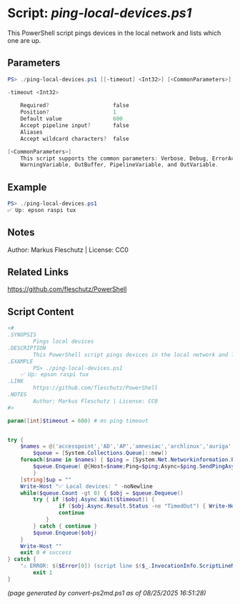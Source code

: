 Script: *ping-local-devices.ps1*
========================

This PowerShell script pings devices in the local network and lists which one are up.

Parameters
----------
```powershell
PS> ./ping-local-devices.ps1 [[-timeout] <Int32>] [<CommonParameters>]

-timeout <Int32>
    
    Required?                    false
    Position?                    1
    Default value                600
    Accept pipeline input?       false
    Aliases                      
    Accept wildcard characters?  false

[<CommonParameters>]
    This script supports the common parameters: Verbose, Debug, ErrorAction, ErrorVariable, WarningAction, 
    WarningVariable, OutBuffer, PipelineVariable, and OutVariable.
```

Example
-------
```powershell
PS> ./ping-local-devices.ps1
✅ Up: epson raspi tux

```

Notes
-----
Author: Markus Fleschutz | License: CC0

Related Links
-------------
https://github.com/fleschutz/PowerShell

Script Content
--------------
```powershell
<#
.SYNOPSIS
        Pings local devices
.DESCRIPTION
        This PowerShell script pings devices in the local network and lists which one are up.
.EXAMPLE
        PS> ./ping-local-devices.ps1
	✅ Up: epson raspi tux
.LINK
        https://github.com/fleschutz/PowerShell
.NOTES
        Author: Markus Fleschutz | License: CC0
#>

param([int]$timeout = 600) # ms ping timeout


try {
	$names = @('accesspoint','AD','AP','amnesiac','archlinux','auriga','berlin','berry','boston','brother','canon','castor','cisco','echodot','epson','epson2815','fedora','fireball','firewall','fritz.box','fritz.nas','fritz.powerline','fritz.repeater','gassensor','gateway','hippo','heizung','hodor','homemanager','io','iphone','jarvis','jenkins','LA','laptop','linux','jupiter','mars','mercury','miami','mobile','nas','none','none-1','none-2','NY','o2.lte','octo','office','officepc','paris','PI','pixel-6a','PC','pluto','printer','proxy','R2D2','raspberry','raspi','rocket','rome','router','sentinel','server','shelly','shelly1','smartphone','smartwatch','soundbar','speedport.ip','synologynas','sunnyboy','surface','switch','tablet','tau','tigercat','tolino','tux','TV','ubuntu','vega','venus','xrx','zeus') # sorted alphabetically
        $queue = [System.Collections.Queue]::new()
	foreach($name in $names) { $ping = [System.Net.Networkinformation.Ping]::new()
		$queue.Enqueue( @{Host=$name;Ping=$ping;Async=$ping.SendPingAsync($name,$timeout)} )
        }
	[string]$up = ""
	Write-Host "✅ Local devices: " -noNewline
	while($queue.Count -gt 0) { $obj = $queue.Dequeue()
		try { if ($obj.Async.Wait($timeout)) {
				if ($obj.Async.Result.Status -ne "TimedOut") { Write-Host "$($obj.Host) " -noNewline }
				continue
			}
		} catch { continue }
		$queue.Enqueue($obj)
	}
	Write-Host ""
	exit 0 # success
} catch {
	"⚠️ ERROR: $($Error[0]) (script line $($_.InvocationInfo.ScriptLineNumber))"
        exit 1
}
```

*(page generated by convert-ps2md.ps1 as of 08/25/2025 16:51:28)*
